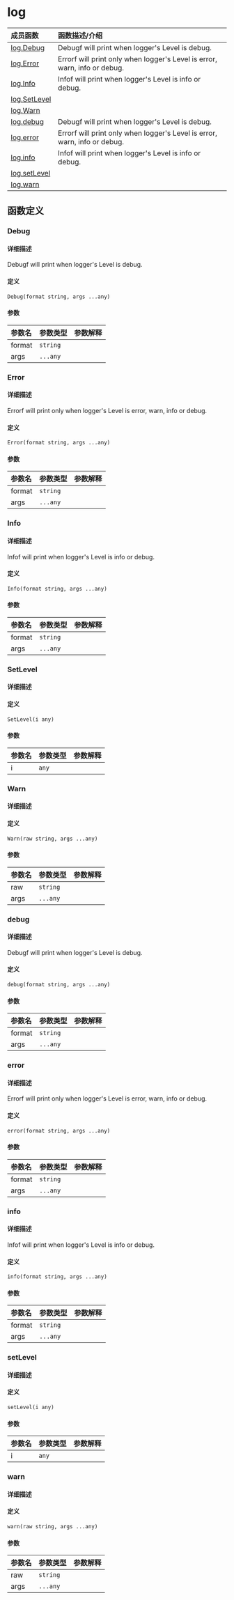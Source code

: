 # log

|成员函数|函数描述/介绍|
|:------|:--------|
| [log.Debug](#debug) |Debugf will print when logger's Level is debug. |
| [log.Error](#error) |Errorf will print only when logger's Level is error, warn, info or debug. |
| [log.Info](#info) |Infof will print when logger's Level is info or debug. |
| [log.SetLevel](#setlevel) ||
| [log.Warn](#warn) ||
| [log.debug](#debug) |Debugf will print when logger's Level is debug. |
| [log.error](#error) |Errorf will print only when logger's Level is error, warn, info or debug. |
| [log.info](#info) |Infof will print when logger's Level is info or debug. |
| [log.setLevel](#setlevel) ||
| [log.warn](#warn) ||


## 函数定义
### Debug

#### 详细描述
Debugf will print when logger's Level is debug.


#### 定义

`Debug(format string, args ...any)`

#### 参数
|参数名|参数类型|参数解释|
|:-----------|:---------- |:-----------|
| format | `string` |   |
| args | `...any` |   |


### Error

#### 详细描述
Errorf will print only when logger's Level is error, warn, info or debug.


#### 定义

`Error(format string, args ...any)`

#### 参数
|参数名|参数类型|参数解释|
|:-----------|:---------- |:-----------|
| format | `string` |   |
| args | `...any` |   |


### Info

#### 详细描述
Infof will print when logger's Level is info or debug.


#### 定义

`Info(format string, args ...any)`

#### 参数
|参数名|参数类型|参数解释|
|:-----------|:---------- |:-----------|
| format | `string` |   |
| args | `...any` |   |


### SetLevel

#### 详细描述


#### 定义

`SetLevel(i any)`

#### 参数
|参数名|参数类型|参数解释|
|:-----------|:---------- |:-----------|
| i | `any` |   |


### Warn

#### 详细描述


#### 定义

`Warn(raw string, args ...any)`

#### 参数
|参数名|参数类型|参数解释|
|:-----------|:---------- |:-----------|
| raw | `string` |   |
| args | `...any` |   |


### debug

#### 详细描述
Debugf will print when logger's Level is debug.


#### 定义

`debug(format string, args ...any)`

#### 参数
|参数名|参数类型|参数解释|
|:-----------|:---------- |:-----------|
| format | `string` |   |
| args | `...any` |   |


### error

#### 详细描述
Errorf will print only when logger's Level is error, warn, info or debug.


#### 定义

`error(format string, args ...any)`

#### 参数
|参数名|参数类型|参数解释|
|:-----------|:---------- |:-----------|
| format | `string` |   |
| args | `...any` |   |


### info

#### 详细描述
Infof will print when logger's Level is info or debug.


#### 定义

`info(format string, args ...any)`

#### 参数
|参数名|参数类型|参数解释|
|:-----------|:---------- |:-----------|
| format | `string` |   |
| args | `...any` |   |


### setLevel

#### 详细描述


#### 定义

`setLevel(i any)`

#### 参数
|参数名|参数类型|参数解释|
|:-----------|:---------- |:-----------|
| i | `any` |   |


### warn

#### 详细描述


#### 定义

`warn(raw string, args ...any)`

#### 参数
|参数名|参数类型|参数解释|
|:-----------|:---------- |:-----------|
| raw | `string` |   |
| args | `...any` |   |


